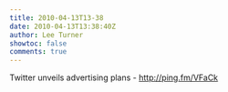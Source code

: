 ```yaml
---
title: 2010-04-13T13-38
date: 2010-04-13T13:38:40Z
author: Lee Turner
showtoc: false
comments: true
---
```


Twitter unveils advertising plans - http://ping.fm/VFaCk

